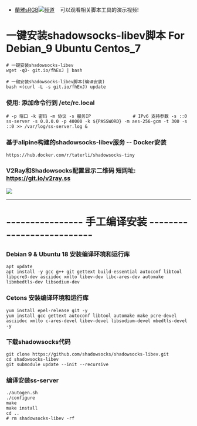 - [蘭雅sRGB![](https://raw.githubusercontent.com/hongwenjun/vps_setup/master/img/youtube.png)频道](https://www.youtube.com/channel/UCupRwki_4n87nrwP0GIBUXA/videos) &nbsp;&nbsp;&nbsp;可以观看相关脚本工具的演示视频!

# 一键安装shadowsocks-libev脚本 For Debian_9  Ubuntu  Centos_7
```
# 一键安装shadowsocks-libev
wget -qO- git.io/fhExJ | bash

# 一键安装shadowsocks-libev脚本(编译安装)
bash <(curl -L -s git.io/fhExJ) update

```
### 使用: 添加命令行到 /etc/rc.local
```
# -p 端口 -k 密码 -m 协议 -s 服务IP                # IPv6 支持参数 -s ::0
ss-server -s 0.0.0.0 -p 40000 -k ${PASSWORD} -m aes-256-gcm -t 300 -s ::0 >> /var/log/ss-server.log &
```
### 基于alipine构建的shadowsocks-libev服务 -- Docker安装
    https://hub.docker.com/r/taterli/shadowsocks-tiny

### V2Ray和Shadowsocks配置显示二维码  短网址: https://git.io/v2ray.ss
![](https://raw.githubusercontent.com/hongwenjun/vps_setup/master/v2ray/v2ray.ss.png)

----

# ---------------- 手工编译安装 --------------------------
### Debian 9 & Ubuntu 18 安装编译环境和运行库
```
apt update
apt install -y gcc g++ git gettext build-essential autoconf libtool libpcre3-dev asciidoc xmlto libev-dev libc-ares-dev automake libmbedtls-dev libsodium-dev
```

### Cetons 安装编译环境和运行库
```
yum install epel-release git -y
yum install gcc gettext autoconf libtool automake make pcre-devel asciidoc xmlto c-ares-devel libev-devel libsodium-devel mbedtls-devel -y
```

### 下载shadowsocks代码
```
git clone https://github.com/shadowsocks/shadowsocks-libev.git
cd shadowsocks-libev
git submodule update --init --recursive
```
### 编译安装ss-server
```
./autogen.sh
./configure
make
make install
cd ..
# rm shadowsocks-libev -rf
```
